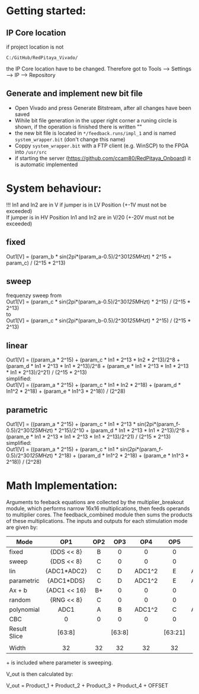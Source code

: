 # Getting started:
## IP Core location
if project location is not
```
C:/GitHub/RedPitaya_Vivado/
```
the IP Core location have to be changed. Therefore got to Tools --> Settings --> IP --> Repository
## Generate and implement new bit file
- Open Vivado and press Generate Bitstream, after all changes have been saved
- Wihile bit file generation in the upper right corner a runing circle is shown, if the operation is finished there is written ""
- the new bit file is located in ``*/feedback.runs/impl_1`` and is named ``system_wrapper.bit`` (don't change this name)
- Coppy ``system_wrapper.bit`` with a FTP client (e.g. WinSCP) to the FPGA into ``/usr/src``
- if starting the server (<https://github.com/ccam80/RedPitaya_Onboard>) it is automatic implemented

# System behaviour:
!!! In1 and In2 are in V if jumper is in LV Position (+-1V must not be exceeded)<br>
If jumper is in HV Position In1 and In2 are in V/20 (+-20V must not be exceeded)
## fixed
Out1[V] = (param_b * sin(2pi*(param_a-0.5)/2^30*125MHz*t) * 2^15 + param_c) / (2^15 * 2^13)
## sweep
frequenzy sweep from<br>
Out1[V] = (param_c * sin(2pi*(param_a-0.5)/2^30*125MHz*t) * 2^15) / (2^15 * 2^13)<br>
to<br>
Out1[V] = (param_c * sin(2pi*(param_b-0.5)/2^30*125MHz*t) * 2^15) / (2^15 * 2^13)
## linear
Out1[V] = ((param_a * 2^15) + (param_c * In1 * 2^13 * In2 * 2^13)/2^8 + (param_d * In1 * 2^13 * In1 * 2^13)/2^8 + (param_e * In1 * 2^13 * In1 * 2^13 * In1 * 2^13)/2^21) / (2^15 * 2^13)<br>
simplified:<br>
Out1[V] = ((param_a * 2^15) + (param_c * In1 * In2 * 2^18) + (param_d * In1^2 * 2^18) + (param_e * In1^3 * 2^18)) / (2^28)
## parametric
Out1[V] = ((param_a * 2^15) + (param_c * In1 * 2^13 * sin(2pi*(param_f-0.5)/2^30*125MHz*t) * 2^15)/2^10 + (param_d * In1 * 2^13 * In1 * 2^13)/2^8 + (param_e * In1 * 2^13 * In1 * 2^13 * In1 * 2^13)/2^21) / (2^15 * 2^13)<br>
simplified:<br>
Out1[V] = ((param_a * 2^15) + (param_c * In1 * sin(2pi*(param_f-0.5)/2^30*125MHz*t) * 2^18) + (param_d * In1^2 * 2^18) + (param_e * In1^3 * 2^18)) / (2^28)

# Math Implementation:
Arguments to feeback equations are collected by the multiplier_breakout module, which performs narrow 16x16 multiplications, then feeds operands to multiplier cores. The feedback\_combined module then sums the products of these multiplications. The inputs and outputs for each stimulation mode are given by:

| **Mode**     |     OP1     | OP2 |   OP3  |   OP4  |   OP5   |  OP6  |   OP7  | LONG_F | OFFSET |
|--------------|:-----------:|:---:|:------:|:------:|:-------:|:-----:|:------:|:------:|:------:|
| fixed        |  {DDS << 8} |  B  |    0   |    0   |    0    |   0   |    0   |    0   |    C   |
| sweep        |  {DDS << 8} |  C  |    0   |    0   |    0    |   0   |    0   |    0   |    D   |
| lin          | {ADC1\*ADC2}|  C  |    D   | ADC1^2 |    E    | ADC\^3|    A   |  7FFF  |    0   |
| parametric   |  {ADC1\*DDS}|  C  |    D   | ADC1^2 |    E    | ADC\^3|    A   |  7FFF  |    0   |
| Ax + b       | {ADC1 << 16}|  B+ |    0   |    0   |    0    |   0   |    0   |    0   |    C+  |
| random       |  {RNG << 8} |  C  |    0   |    0   |    0    |   0   |    0   |    0   |    D   |
| polynomial   |  ADC1		 |  A  |    B   | ADC1^2 |    C    | ADC\^3|    0   |    0   |    E   |
| CBC	       |  0          |  0  |    0   |    0   |    0    |   0   |    0   |    0   |    0   |
| Result Slice |    [63:8]   |     | [63:8] |        | [63:21] |       | [63:0] |        | [31:0] |
|              |             |     |        |        |         |       |        |        |        |
|     Width    |      32     |  32 |   32   |   32   |    32   |   48  |   32   |   64   |   32   |

\+ is included where parameter is sweeping.

V_out is then calculated by: <br>

V_out =	Product\_1 + Product\_2 + Product\_3 + Product\_4 + OFFSET
